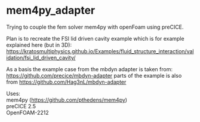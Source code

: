 # mem4py_adapter

Trying to couple the fem solver mem4py with openFoam using preCICE.    
  

Plan is to recreate the FSI lid driven cavity example which is for example explained here (but in 3D):   
https://kratosmultiphysics.github.io/Examples/fluid_structure_interaction/validation/fsi_lid_driven_cavity/

As a basis the example case from the mbdyn adapter is taken from:  
https://github.com/precice/mbdyn-adapter parts of the example is also from https://github.com/Hag3nL/mbdyn-adapter


Uses:   
mem4py (https://github.com/pthedens/mem4py)  
preCICE 2.5  
OpenFOAM-2212  
